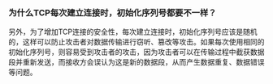 ### 为什么TCP每次建立连接时，初始化序列号都要不一样？

另外，为了增加TCP连接的安全性，每次建立连接时，初始化序列号应该是随机的，这样可以防止攻击者对数据传输进行窃听、篡改等攻击。如果每次使用相同的初始化序列号，则容易受到攻击者的攻击，因为攻击者可以在传输过程中截获数据段并重新发送，而接收方会误认为这是新的数据段，从而产生数据重复、数据错误等问题。
